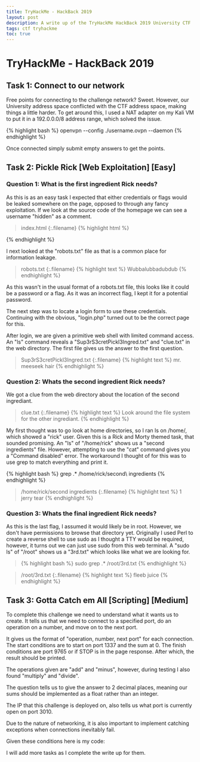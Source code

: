 ```yaml
---
title: TryHackMe - HackBack 2019
layout: post
description: A write up of the TryHackMe HackBack 2019 University CTF
tags: ctf tryhackme
toc: true
---
```


# TryHackMe - HackBack 2019

## Task 1: Connect to our network 
Free points for connecting to the challenge network? Sweet. However, our University address space conflicted with the CTF address space, making things a little harder. To get around this, I used a NAT adapter on my Kali VM to put it in a 192.0.0.0/8 address range, which solved the issue.
>
{% highlight bash %}
openvpn --config ./username.ovpn --daemon
{% endhighlight  %}

Once connected simply submit empty answers to get the points.

## Task 2: Pickle Rick [Web Exploitation] [Easy]

### Question 1: What is the first ingredient Rick needs?

As this is as an easy task I expected that either credentials or flags would be leaked somewhere on the page, opposed to through any fancy exploitation. If we look at the source code of the homepage we can see a username "hidden" as a comment.

>index.html
{:.filename}
{% highlight html %}
  <!--

    Note to self, remember username!

    Username: R1ckRul3s

  -->
{% endhighlight  %}

I next looked at the "robots.txt" file as that is a common place for information leakage. 
>robots.txt
{:.filename}
{% highlight text %}
Wubbalubbadubdub
{% endhighlight  %}

As this wasn't in the usual format of a robots.txt file, this looks like it could be a password or a flag. As it was an incorrect flag, I kept it for a potential password.

The next step was to locate a login form to use these credentials. Continuing with the obvious, "login.php" turned out to be the correct page for this.

After login, we are given a primitive web shell with limited command access. An "ls" command reveals a "Sup3rS3cretPickl3Ingred.txt" and "clue.txt" in the web directory. The first file gives us the answer to the first question.


>Sup3rS3cretPickl3Ingred.txt
{:.filename}
{% highlight text %}
mr. meeseek hair
{% endhighlight  %}

### Question 2: Whats the second ingredient Rick needs?

We got a clue from the web directory about the location of the second ingrediant.

>clue.txt
{:.filename}
{% highlight text %}
Look around the file system for the other ingrediant.
{% endhighlight  %}

My first thought was to go look at home directories, so I ran ls on /home/, which showed a "rick" user. Given this is a Rick and Morty themed task, that sounded promising. An "ls" of "/home/rick" shows us a "second ingredients" file. However, attempting to use the "cat" command gives you a "Command disabled" error. The workaround I thought of for this was to use grep to match everything and print it.
>
{% highlight bash %}
grep .* /home/rick/second\ ingredients
{% endhighlight  %}

<!-- -->
>/home/rick/second ingredients
{:.filename}
{% highlight text %}
1 jerry tear
{% endhighlight  %}

### Question 3: Whats the final ingredient Rick needs?

As this is the last flag, I assumed it would likely be in root. However, we don't have permissions to browse that directory yet. Originally I used Perl to create a reverse shell to use sudo as I thought a TTY would be required, however, it turns out we can just use sudo from this web terminal. A "sudo ls" of "/root" shows us a "3rd.txt" which looks like what we are looking for.
>{% highlight bash %}
sudo grep .* /root/3rd.txt
{% endhighlight  %}
<!-- -->
>/root/3rd.txt
{:.filename}
{% highlight text %}
fleeb juice
{% endhighlight  %}

## Task 3: Gotta Catch em All [Scripting] [Medium]

To complete this challenge we need to understand what it wants us to create. It tells us that we need to connect to a specified port, do an operation on a number, and move on to the next port.

It gives us the format of "operation, number, next port" for each connection. The start conditions are to start on port 1337 and the sum at 0. The finish conditions are port 9765 or if STOP is in the page response. After which, the result should be printed.

The operations given are "add" and "minus", however, during testing I also found "multiply" and "divide".

The question tells us to give the answer to 2 decimal places, meaning our sums should be implemented as a float rather than an integer.

The IP that this challenge is deployed on, also tells us what port is currently open on port 3010.

Due to the nature of networking, it is also important to implement catching exceptions when connections inevitably fail.

Given these conditions here is my code:



I will add more tasks as I complete the write up for them.



